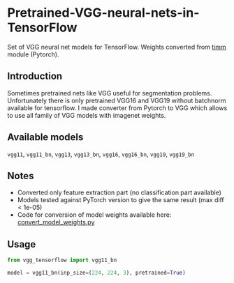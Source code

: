 # Pretrained-VGG-neural-nets-in-TensorFlow
Set of VGG neural net models for TensorFlow. Weights converted from [timm](https://github.com/rwightman/pytorch-image-models/blob/master/timm/models/vgg.py) module (Pytorch).

## Introduction
Sometimes pretrained nets like VGG useful for segmentation problems. Unfortunately there is only pretrained VGG16 and VGG19 without batchnorm available for tensorflow.
I made converter from Pytorch to VGG which allows to use all family of VGG models with imagenet weights.

## Available models 
`vgg11`, `vgg11_bn`, `vgg13`, `vgg13_bn`, `vgg16`, `vgg16_bn`, `vgg19`, `vgg19_bn`

## Notes

* Converted only feature extraction part (no classification part available)
* Models tested against PyTorch version to give the same result (max diff < 1e-05)
* Code for conversion of model weights available here: [convert_model_weights.py](convert_model_weights.py)

## Usage

```python
from vgg_tensorflow import vgg11_bn

model = vgg11_bn(inp_size=(224, 224, 3), pretrained=True)
```